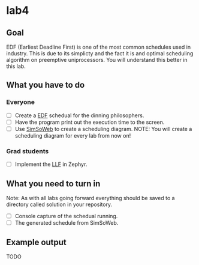 # lab4

## Goal

EDF (Earliest Deadline First) is one of the most common schedules used in industry. This is due to its simplicty and the fact it is and optimal scheduling algorithm on preemptive uniprocessors. You will understand this better in this lab.

## What you have to do

### Everyone

- [ ] Create a [EDF](https://en.wikipedia.org/wiki/Earliest_deadline_first_scheduling) schedual for the dinning philosophers.
- [ ] Have the program print out the execution time to the screen.
- [ ] Use [SimSoWeb](http://projects.laas.fr/simso/simso-web) to create a scheduling diagram.
NOTE: You will create a scheduling diagram for every lab from now on!

### Grad students

- [ ] Implement the [LLF](https://en.wikipedia.org/wiki/Least_slack_time_scheduling) in Zephyr.

## What you need to turn in
Note: As with all labs going forward everything should be saved to a directory called solution in your repository.

- [ ] Console capture of the schedual running.
- [ ] The generated schedule from SimSoWeb.

## Example output

TODO

